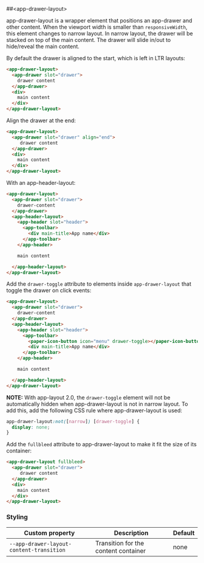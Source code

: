 ##&lt;app-drawer-layout&gt;

app-drawer-layout is a wrapper element that positions an app-drawer and other content. When
the viewport width is smaller than `responsiveWidth`, this element changes to narrow layout.
In narrow layout, the drawer will be stacked on top of the main content. The drawer will slide
in/out to hide/reveal the main content.


By default the drawer is aligned to the start, which is left in LTR layouts:

```html
<app-drawer-layout>
  <app-drawer slot="drawer">
    drawer content
  </app-drawer>
  <div>
    main content
  </div>
</app-drawer-layout>
```

Align the drawer at the end:

```html
<app-drawer-layout>
  <app-drawer slot="drawer" align="end">
     drawer content
  </app-drawer>
  <div>
    main content
  </div>
</app-drawer-layout>
```

With an app-header-layout:

```html
<app-drawer-layout>
  <app-drawer slot="drawer">
    drawer-content
  </app-drawer>
  <app-header-layout>
    <app-header slot="header">
      <app-toolbar>
        <div main-title>App name</div>
      </app-toolbar>
    </app-header>

    main content

  </app-header-layout>
</app-drawer-layout>
```

Add the `drawer-toggle` attribute to elements inside `app-drawer-layout` that toggle the drawer on click events:

```html
<app-drawer-layout>
  <app-drawer slot="drawer">
    drawer-content
  </app-drawer>
  <app-header-layout>
    <app-header slot="header">
      <app-toolbar>
        <paper-icon-button icon="menu" drawer-toggle></paper-icon-button>
        <div main-title>App name</div>
      </app-toolbar>
    </app-header>

    main content

  </app-header-layout>
</app-drawer-layout>
```

**NOTE:** With app-layout 2.0, the `drawer-toggle` element will not be automatically hidden
when app-drawer-layout is not in narrow layout. To add this, add the following CSS rule where
app-drawer-layout is used:

```css
app-drawer-layout:not([narrow]) [drawer-toggle] {
  display: none;
}
```

Add the `fullbleed` attribute to app-drawer-layout to make it fit the size of its container:

```html
<app-drawer-layout fullbleed>
  <app-drawer slot="drawer">
     drawer content
  </app-drawer>
  <div>
    main content
  </div>
</app-drawer-layout>
```

### Styling

Custom property                          | Description                          | Default
-----------------------------------------|--------------------------------------|---------
`--app-drawer-layout-content-transition` | Transition for the content container | none
